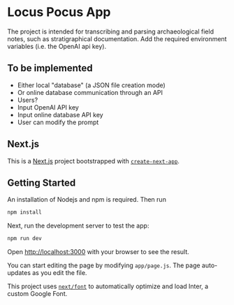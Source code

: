 # Locus Pocus App

The project is intended for transcribing and parsing archaeological field notes, such as stratigraphical documentation. Add the required environment variables (i.e. the OpenAI api key).

## To be implemented
- Either local "database" (a JSON file creation mode)
- Or online database communication through an API
- Users?
- Input OpenAI API key
- Input online database API key
- User can modify the prompt

## Next.js

This is a [Next.js](https://nextjs.org/) project bootstrapped with [`create-next-app`](https://github.com/vercel/next.js/tree/canary/packages/create-next-app).

## Getting Started

An installation of Nodejs and npm is required. Then run

```bash
npm install
```

Next, run the development server to test the app:

```bash
npm run dev
```

Open [http://localhost:3000](http://localhost:3000) with your browser to see the result.

You can start editing the page by modifying `app/page.js`. The page auto-updates as you edit the file.

This project uses [`next/font`](https://nextjs.org/docs/basic-features/font-optimization) to automatically optimize and load Inter, a custom Google Font.
